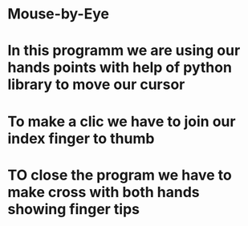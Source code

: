 # Mouse-by-Eye
# In this programm we are using our hands points with help of python library to move our cursor 
# To make a clic we have to join our index finger to thumb
# TO close the program we have to make cross with both hands showing finger tips
